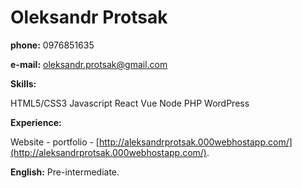 # Oleksandr Protsak

**phone:** 0976851635

**e-mail:** oleksandr.protsak@gmail.com

**Skills:**

 HTML5/CSS3
 Javascript
 React
 Vue
 Node
 PHP
 WordPress
        
**Experience:**

   Website - portfolio - [http://aleksandrprotsak.000webhostapp.com/](http://aleksandrprotsak.000webhostapp.com/).
   
**English:** Pre-intermediate.
